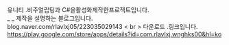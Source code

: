 유니티 .비주얼립팅과 C#을활성화제작한프로젝트입니다. <br> _ _
제작을 설명하는 블로그입니다.<br>
blog.naver.com/rlavlxj05/223035029143 < br >
다운로드 .링크입니다.<br>
https://play.google.com/store/apps/details?id=com.rlavlxj.wnghks00&hl=ko <br>
